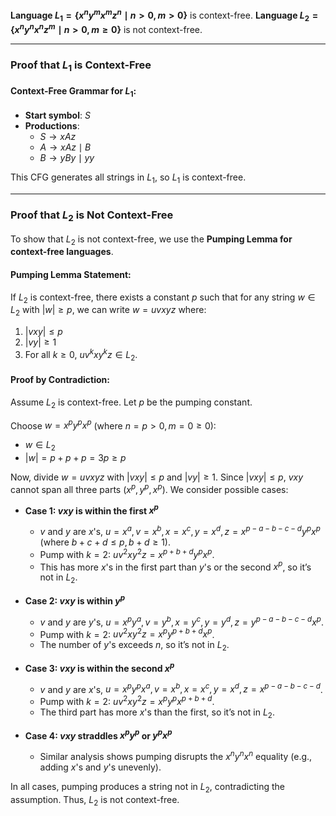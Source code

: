 **Language $L_1 = \{ x^n y^m x^m z^n \mid n > 0, m > 0 \}$** is context-free.
**Language $L_2 = \{ x^n y^n x^n z^m \mid n > 0, m \geq 0 \}$** is not context-free.

---
### Proof that $L_1$ is Context-Free
#### Context-Free Grammar for $L_1$:
- **Start symbol**: $S$
- **Productions**:
  - $S \to x A z$
  - $A \to x A z \mid B$
  - $B \to y B y \mid y y$

This CFG generates all strings in $L_1$, so $L_1$ is context-free.

---
### Proof that $L_2$ is Not Context-Free

To show that $L_2$ is not context-free, we use the **Pumping Lemma for context-free languages**.

#### Pumping Lemma Statement:
If $L_2$ is context-free, there exists a constant $p$ such that for any string $w \in L_2$ with $|w| \geq p$, we can write $w = uvxyz$ where:
1. $|vxy| \leq p$
2. $|vy| \geq 1$
3. For all $k \geq 0$, $uv^k x y^k z \in L_2$.

#### Proof by Contradiction:
Assume $L_2$ is context-free. Let $p$ be the pumping constant.

Choose $w = x^p y^p x^p$ (where $n = p > 0, m = 0 \geq 0$):
- $w \in L_2$
- $|w| = p + p + p = 3p \geq p$

Now, divide $w = uvxyz$ with $|vxy| \leq p$ and $|vy| \geq 1$. Since $|vxy| \leq p$, $vxy$ cannot span all three parts ($x^p, y^p, x^p$). We consider possible cases:

- **Case 1: $vxy$ is within the first $x^p$**  
  - $v$ and $y$ are $x$'s, $u = x^a, v = x^b, x = x^c, y = x^d, z = x^{p-a-b-c-d} y^p x^p$ (where $b + c + d \leq p, b + d \geq 1$).
  - Pump with $k = 2$: $uv^2 x y^2 z = x^{p + b + d} y^p x^p$.
  - This has more $x$'s in the first part than $y$'s or the second $x^p$, so it’s not in $L_2$.

- **Case 2: $vxy$ is within $y^p$**  
  - $v$ and $y$ are $y$'s, $u = x^p y^a, v = y^b, x = y^c, y = y^d, z = y^{p-a-b-c-d} x^p$.
  - Pump with $k = 2$: $uv^2 x y^2 z = x^p y^{p + b + d} x^p$.
  - The number of $y$'s exceeds $n$, so it’s not in $L_2$.

- **Case 3: $vxy$ is within the second $x^p$**  
  - $v$ and $y$ are $x$'s, $u = x^p y^p x^a, v = x^b, x = x^c, y = x^d, z = x^{p-a-b-c-d}$.
  - Pump with $k = 2$: $uv^2 x y^2 z = x^p y^p x^{p + b + d}$.
  - The third part has more $x$'s than the first, so it’s not in $L_2$.

- **Case 4: $vxy$ straddles $x^p y^p$ or $y^p x^p$**  
  - Similar analysis shows pumping disrupts the $x^n y^n x^n$ equality (e.g., adding $x$'s and $y$'s unevenly).

In all cases, pumping produces a string not in $L_2$, contradicting the assumption. Thus, $L_2$ is not context-free.
